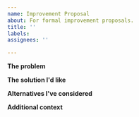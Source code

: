 ```yaml
---
name: Improvement Proposal
about: For formal improvement proposals.
title: ''
labels: 
assignees: ''

---
```


**The problem**
<!--Please be civil. This is an environment for collaboration.-->

**The solution I'd like**

**Alternatives I've considered**

**Additional context**
<!--optional-->
